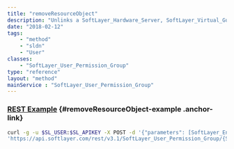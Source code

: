 ```yaml
---
title: "removeResourceObject"
description: "Unlinks a SoftLayer_Hardware_Server, SoftLayer_Virtual_Guest, or SoftLayer_Virtual_DedicatedHost object from the group. "
date: "2018-02-12"
tags:
    - "method"
    - "sldn"
    - "User"
classes:
    - "SoftLayer_User_Permission_Group"
type: "reference"
layout: "method"
mainService : "SoftLayer_User_Permission_Group"
---
```


### [REST Example](#removeResourceObject-example) <a href="/article/rest/"><i class="fas fa-question"></i></a> {#removeResourceObject-example .anchor-link} 
```bash
curl -g -u $SL_USER:$SL_APIKEY -X POST -d '{"parameters": [SoftLayer_Entity, string]}' \
'https://api.softlayer.com/rest/v3.1/SoftLayer_User_Permission_Group/{SoftLayer_User_Permission_GroupID}/removeResourceObject'
```
